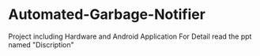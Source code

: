 # Automated-Garbage-Notifier
Project including Hardware and Android Application
For Detail read the ppt named "Discription" 
